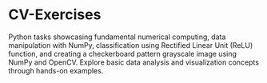 # CV-Exercises
Python tasks showcasing fundamental numerical computing, data manipulation with NumPy, classification using Rectified Linear Unit (ReLU) function, and creating a checkerboard pattern grayscale image using NumPy and OpenCV. Explore basic data analysis and visualization concepts through hands-on examples.
